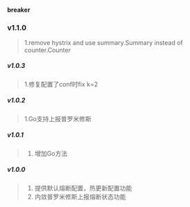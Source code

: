 #### breaker

### v1.1.0
> 1.remove hystrix and use summary.Summary instead of counter.Counter

##### v1.0.3
> 1.修复配置了conf时fix k=2

##### v1.0.2
> 1.Go支持上报普罗米修斯

##### v1.0.1
> 1. 增加Go方法

##### v1.0.0
> 1. 提供默认熔断配置，热更新配置功能
> 2. 内敛普罗米修斯上报熔断状态功能
